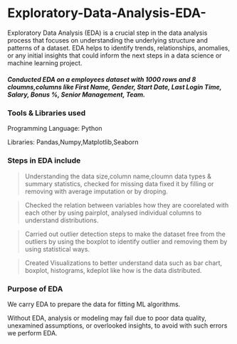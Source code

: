 # Exploratory-Data-Analysis-EDA-
Exploratory Data Analysis (EDA) is a crucial step in the data analysis process that focuses on understanding the underlying structure and patterns of a dataset. EDA helps to identify trends, relationships, anomalies, or any initial insights that could inform the next steps in a data science or machine learning project.

##### Conducted EDA on a employees dataset with 1000 rows and 8 cloumns,columns like First Name, Gender, Start Date, Last Login Time, Salary, Bonus %, Senior Management, Team.

### Tools & Libraries used
Programming Language: Python

Libraries: Pandas,Numpy,Matplotlib,Seaborn

### Steps in EDA include
> Understanding the data size,column name,cloumn data types & summary statistics, checked for missing data fixed it by filling or removing with average imputation or by droping.

> Checked the relation between variables how they are coorelated with each other by using pairplot, analysed individual columns to understand distributions.

> Carried out outlier detection steps to make the dataset free from the outliers by using the boxplot to identify outlier and removing them by using statistical ways.

> Created Visualizations to better understand data such as bar chart, boxplot, histograms, kdeplot like how is the data distributed.

### Purpose of EDA
We carry EDA to prepare the data for fitting ML algorithms.

Without EDA, analysis or modeling may fail due to poor data quality, unexamined assumptions, or overlooked insights, to avoid with such errors we perform EDA.
